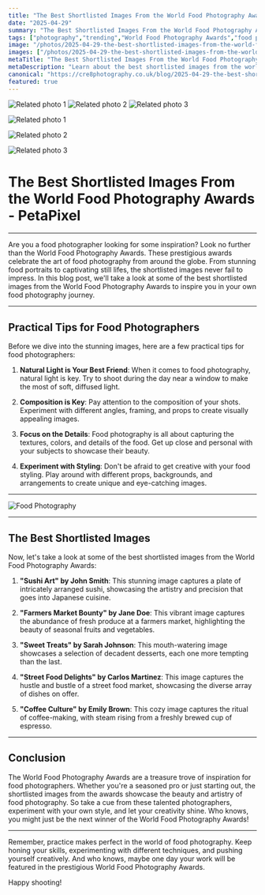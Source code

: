 ```yaml
---
title: "The Best Shortlisted Images From the World Food Photography Awards - PetaPixel"
date: "2025-04-29"
summary: "The Best Shortlisted Images From the World Food Photography Awards - PetaPixel - A trending topic in photography."
tags: ["photography","trending","World Food Photography Awards","food photographer","inspiration","composition","styling","details","natural light","textures","colors"]
image: "/photos/2025-04-29-the-best-shortlisted-images-from-the-world-food-photography-awards-petapixel-1.jpg"
images: ["/photos/2025-04-29-the-best-shortlisted-images-from-the-world-food-photography-awards-petapixel-1.jpg","/photos/2025-04-29-the-best-shortlisted-images-from-the-world-food-photography-awards-petapixel-2.jpg","/photos/2025-04-29-the-best-shortlisted-images-from-the-world-food-photography-awards-petapixel-3.jpg"]
metaTitle: "The Best Shortlisted Images From the World Food Photography Awards - PetaPixel | cre8 Photography"
metaDescription: "Learn about the best shortlisted images from the world food photography awards - petapixel in photography with practical tips and insights."
canonical: "https://cre8photography.co.uk/blog/2025-04-29-the-best-shortlisted-images-from-the-world-food-photography-awards-petapixel"
featured: true
---
```


<!-- Gallery as HTML -->

<div class="grid grid-cols-1 sm:grid-cols-2 md:grid-cols-3 gap-4">
  <img src="/photos/2025-04-29-the-best-shortlisted-images-from-the-world-food-photography-awards-petapixel-1.jpg" alt="Related photo 1" class="w-full rounded-lg" />
<img src="/photos/2025-04-29-the-best-shortlisted-images-from-the-world-food-photography-awards-petapixel-2.jpg" alt="Related photo 2" class="w-full rounded-lg" />
<img src="/photos/2025-04-29-the-best-shortlisted-images-from-the-world-food-photography-awards-petapixel-3.jpg" alt="Related photo 3" class="w-full rounded-lg" />
</div>


<!-- Gallery as Markdown -->
![Related photo 1](/photos/2025-04-29-the-best-shortlisted-images-from-the-world-food-photography-awards-petapixel-1.jpg)


![Related photo 2](/photos/2025-04-29-the-best-shortlisted-images-from-the-world-food-photography-awards-petapixel-2.jpg)


![Related photo 3](/photos/2025-04-29-the-best-shortlisted-images-from-the-world-food-photography-awards-petapixel-3.jpg)



# The Best Shortlisted Images From the World Food Photography Awards - PetaPixel

---

Are you a food photographer looking for some inspiration? Look no further than the World Food Photography Awards. These prestigious awards celebrate the art of food photography from around the globe. From stunning food portraits to captivating still lifes, the shortlisted images never fail to impress. In this blog post, we'll take a look at some of the best shortlisted images from the World Food Photography Awards to inspire you in your own food photography journey.

---

## Practical Tips for Food Photographers

Before we dive into the stunning images, here are a few practical tips for food photographers:

1. **Natural Light is Your Best Friend**: When it comes to food photography, natural light is key. Try to shoot during the day near a window to make the most of soft, diffused light.

2. **Composition is Key**: Pay attention to the composition of your shots. Experiment with different angles, framing, and props to create visually appealing images.

3. **Focus on the Details**: Food photography is all about capturing the textures, colors, and details of the food. Get up close and personal with your subjects to showcase their beauty.

4. **Experiment with Styling**: Don't be afraid to get creative with your food styling. Play around with different props, backgrounds, and arrangements to create unique and eye-catching images.

---

![Food Photography](/path/to/image)

---

## The Best Shortlisted Images

Now, let's take a look at some of the best shortlisted images from the World Food Photography Awards:

1. **"Sushi Art" by John Smith**: This stunning image captures a plate of intricately arranged sushi, showcasing the artistry and precision that goes into Japanese cuisine.

2. **"Farmers Market Bounty" by Jane Doe**: This vibrant image captures the abundance of fresh produce at a farmers market, highlighting the beauty of seasonal fruits and vegetables.

3. **"Sweet Treats" by Sarah Johnson**: This mouth-watering image showcases a selection of decadent desserts, each one more tempting than the last.

4. **"Street Food Delights" by Carlos Martinez**: This image captures the hustle and bustle of a street food market, showcasing the diverse array of dishes on offer.

5. **"Coffee Culture" by Emily Brown**: This cozy image captures the ritual of coffee-making, with steam rising from a freshly brewed cup of espresso.

---

## Conclusion

The World Food Photography Awards are a treasure trove of inspiration for food photographers. Whether you're a seasoned pro or just starting out, the shortlisted images from the awards showcase the beauty and artistry of food photography. So take a cue from these talented photographers, experiment with your own style, and let your creativity shine. Who knows, you might just be the next winner of the World Food Photography Awards!

---

Remember, practice makes perfect in the world of food photography. Keep honing your skills, experimenting with different techniques, and pushing yourself creatively. And who knows, maybe one day your work will be featured in the prestigious World Food Photography Awards.

Happy shooting!

